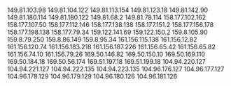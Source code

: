 149.81.103.98
149.81.104.122
149.81.113.154
149.81.123.18
149.81.142.90
149.81.180.114
149.81.180.122
149.81.68.2
149.81.78.114
158.177.102.162
158.177.107.50
158.177.112.146
158.177.138.138
158.177.151.2
158.177.156.178
158.177.198.138
158.177.79.34
159.122.141.69
159.122.150.2
159.8.105.90
159.8.79.250
159.8.86.149
159.8.95.34
161.156.115.138
161.156.12.82
161.156.120.74
161.156.183.218
161.156.187.226
161.156.65.42
161.156.65.82
161.156.74.10
161.156.79.26
169.50.146.82
169.50.150.10
169.50.169.110
169.50.184.18
169.50.56.174
169.51.197.18
169.51.199.18
104.94.220.127
104.94.221.127
104.94.222.135
104.94.223.135
104.96.176.127
104.96.177.127
104.96.178.129
104.96.179.129
104.96.180.126
104.96.181.126
